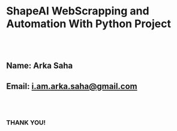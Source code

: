 # ShapeAI WebScrapping and Automation With Python Project
<br><br>

## Name: Arka Saha
## Email: i.am.arka.saha@gmail.com

<br>
<br>

### THANK YOU!
